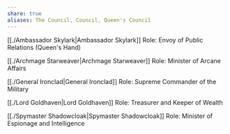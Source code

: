 ```yaml
---
share: true
aliases: The Council, Council, Queen's Council
---
```


[[./Ambassador Skylark|Ambassador Skylark]]
Role: Envoy of Public Relations (Queen's Hand)

[[./Archmage Starweaver|Archmage Starweaver]]
Role: Minister of Arcane Affairs

[[./General Ironclad|General Ironclad]]
Role: Supreme Commander of the Military

[[./Lord Goldhaven|Lord Goldhaven]]
Role: Treasurer and Keeper of Wealth

[[./Spymaster Shadowcloak|Spymaster Shadowcloak]]
Role: Minister of Espionage and Intelligence